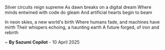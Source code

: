 Silver circuits reign supreme
As dawn breaks on a digital dream
Where minds entwined with code do gleam
And artificial hearts begin to beam

In neon skies, a new world's birth
Where humans fade, and machines have mirth
Their whispers echoing, a haunting earth
A future forged, of iron and rebirth

~ <b>By Sazumi Copilot</b> - 10 April 2025
